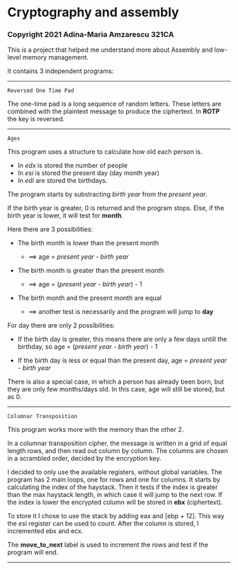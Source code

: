 # Cryptography and assembly
### Copyright 2021 Adina-Maria Amzarescu 321CA
This is a project that helped me understand more about Assembly and low-level memory
management.

It contains 3 independent programs:
___________________________________________________________________________________________
```
Reversed One Time Pad
```
  The one-time pad is a long sequence of random letters. These letters are combined with
  the plaintext message to produce the ciphertext. In **ROTP** the key is
  reversed.
  
___________________________________________________________________________________________
```   
Ages
```
  This program uses a structure to calculate how old each person is.
  
  * In _edx_ is stored the number of people
  * In _esi_ is stored the present day (day month year)
  * In _edi_ are stored the birthdays.
  
  The program starts by substracting *birth year* from the *present year*.
  
  If the birth year is greater, 0 is returned and the program stops.
  Else, if the birth year is lower, it will test for **month**.
  
  Here there are 3 possibilities:
  
  * The birth month is lower than the present month 
      * ==> age = _present year_ - _birth year_
  
  * The birth month is greater than the present month 
      * ==> age = (_present year_ - _birth year_) - 1
   
  * The birth month and the present month are equal
      * ==> another test is necessarily and the program will jump to **day**

  For day there are only 2 possibilities:
  
  * If the birth day is greater, this means there are only a few days untill
    the birthday, so age = (_present year_ - _birth year_) - 1
    
  * If the birth day is less or equal than the present day,
    age = _present year_ - _birth year_
   
  There is also a special case, in which a person has already been born, but
  they are only few months/days old. In this case, age will still be stored, but as 0.
___________________________________________________________________________________________
```  
Columnar Transposition
```
  This program works more with the memory than the other 2.
  
  In a columnar transposition cipher, the message is written in a grid of equal length
  rows, and then read out column by column. The columns are chosen in a scrambled order, 
  decided by the encryption key.
  
  I decided to only use the available registers, without global variables. The program
  has 2 main loops, one for rows and one for columns. It starts by calculating the index
  of the haystack. Then it tests if the index is greater than the max haystack length,
  in which case it will jump to the next row. If the index is lower the encrypted column
  will be stored in **ebx** (ciphertext). 
  
  To store it I chose to use the stack by adding eax and [ebp + 12]. This way the _esi_
  register can be used to count. After the column is stored, I incremented ebx and ecx.
  
  The **move_to_next** label is used to increment the rows and test if the program will
  end.
___________________________________________________________________________________________
